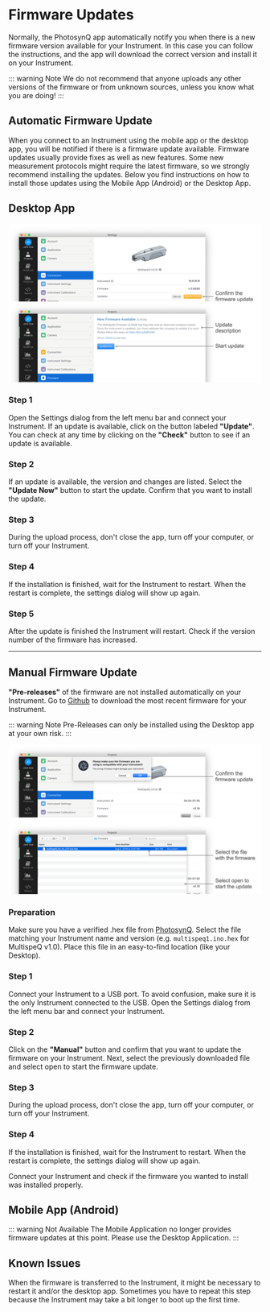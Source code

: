 # Firmware Updates

Normally, the PhotosynQ app automatically notify you when there is a new firmware version available for your Instrument. In this case you can follow the instructions, and the app will download the correct version and install it on your Instrument.

::: warning Note
We do not recommend that anyone uploads any other versions of the firmware or from unknown sources, unless you know what you are doing!
:::

## Automatic Firmware Update

When you connect to an Instrument using the mobile app or the desktop app, you will be notified if there is a firmware update available. Firmware updates usually provide fixes as well as new features. Some new measurement protocols might require the latest firmware, so we strongly recommend installing the updates. Below you find instructions on how to install those updates using the Mobile App (Android) or the Desktop App.

## Desktop App

![(1) Connect your Instrument, and click on the Update button (2) Confirm the update installation. (3-4) Update Progress and Instrument Restart. (5) Reconnect the Instrument after successful installation.](./images/firmware-update-desktop.png)

### Step 1

Open the Settings dialog from the left menu bar and connect your Instrument. If an update is available, click on the button labeled **"Update"**. You can check at any time by clicking on the **"Check"** button to see if an update is available.

### Step 2

If an update is available, the version and changes are listed. Select the **"Update Now"** button to start the update. Confirm that you want to install the update.

### Step 3

During the upload process, don't close the app, turn off your computer, or  turn off your Instrument.

### Step 4

If the installation is finished, wait for the Instrument to restart. When the restart is complete, the settings dialog will show up again.

### Step 5

After the update is finished the Instrument will restart. Check if the version number of the firmware has increased.

***

## Manual Firmware Update

**"Pre-releases"** of the firmware are not installed automatically on your Instrument. Go to [Github][Firmware-Github] to download the most recent firmware for your Instrument.

::: warning Note
Pre-Releases can only be installed using the Desktop app at your own risk.
:::

![(1) Connect your Instrument, and click on the check button (2) Select Manual Update, select your firmware file and confirm the update. (3-4) Update Progress and Instrument Restart. Make sure that after reconnecting, your Instrument has the firmware installed.](./images/firmware-manual-desktop.png)

### Preparation

Make sure you have a verified .hex file from [PhotosynQ][Firmware-Github]. Select the file matching your Instrument name and version (e.g. `multispeq1.ino.hex` for MultispeQ v1.0). Place this file in an easy-to-find location (like your Desktop).

### Step 1

Connect your Instrument to a USB port. To avoid confusion, make sure it is the only Instrument connected to the USB.
Open the Settings dialog from the left menu bar and connect your Instrument.

### Step 2

Click on the **"Manual"** button and confirm that you want to update the firmware on your Instrument. Next, select the previously downloaded file and select open to start the firmware update.

### Step 3

During the upload process, don't close the app, turn off your computer, or turn off your Instrument.

### Step 4

If the installation is finished, wait for the Instrument to restart. When the restart is complete, the settings dialog will show up again.

Connect your Instrument and check if the firmware you wanted to install was installed properly.

## Mobile App (Android)

::: warning Not Available
The Mobile Application no longer provides firmware updates at this point. Please use the Desktop Application.
:::

## Known Issues

When the firmware is transferred to the Instrument, it might be necessary to restart it and/or the desktop app.
Sometimes you have to repeat this step because the Instrument may take a bit longer to boot up the first time.

[Firmware-Github]: https://github.com/Photosynq/MultispeQ-firmware/releases
